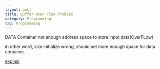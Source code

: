 ```yaml
---
layout: post
title: Buffer Over Flow Problem
category: Programming
tag: Programming
---
```


DATA Container not enough address space to store input data(OverFLow)

in other word, size initialize wrong, should set more enough space for data container.

[explain](https://blog.csdn.net/weixin_53660567/article/details/121185427)
